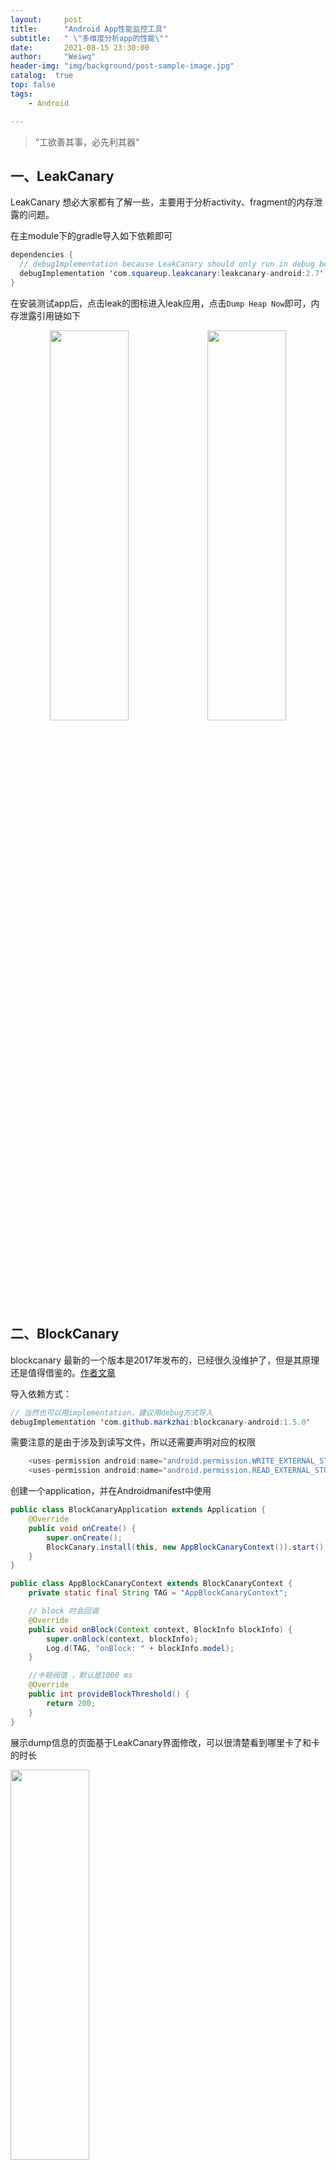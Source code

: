 ```yaml
---
layout:     post
title:      "Android App性能监控工具"
subtitle:   " \"多维度分析app的性能\""
date:       2021-08-15 23:30:00
author:     "Weiwq"
header-img: "img/background/post-sample-image.jpg"
catalog:  true
top: false
tags:
    - Android

---
```


> “工欲善其事，必先利其器“

## 一、LeakCanary 

LeakCanary 想必大家都有了解一些，主要用于分析activity、fragment的内存泄露的问题。

在主module下的gradle导入如下依赖即可

```java
dependencies {
  // debugImplementation because LeakCanary should only run in debug builds.
  debugImplementation 'com.squareup.leakcanary:leakcanary-android:2.7'
}
```

在安装测试app后，点击leak的图标进入leak应用，点击`Dump Heap Now`即可，内存泄露引用链如下

<center class="half">
    <img src="/img/blog_android_performance/10.png" width="50%" height="40%"/><img src="/img/blog_android_performance/9.png" width="50%" height="40%"/>
</center>


## 二、BlockCanary

blockcanary 最新的一个版本是2017年发布的，已经很久没维护了，但是其原理还是值得借鉴的。[作者文章](http://blog.zhaiyifan.cn/2016/01/16/BlockCanaryTransparentPerformanceMonitor/)

导入依赖方式：

```java
// 当然也可以用implementation，建议用debug方式导入
debugImplementation 'com.github.markzhai:blockcanary-android:1.5.0'
```

需要注意的是由于涉及到读写文件，所以还需要声明对应的权限

```java
    <uses-permission android:name="android.permission.WRITE_EXTERNAL_STORAGE" />
    <uses-permission android:name="android.permission.READ_EXTERNAL_STORAGE" />
```

创建一个application，并在Androidmanifest中使用

```java
public class BlockCanaryApplication extends Application {
    @Override
    public void onCreate() {
        super.onCreate();
        BlockCanary.install(this, new AppBlockCanaryContext()).start();
    }
}

public class AppBlockCanaryContext extends BlockCanaryContext {
    private static final String TAG = "AppBlockCanaryContext";

    // block 时会回调
    @Override
    public void onBlock(Context context, BlockInfo blockInfo) {
        super.onBlock(context, blockInfo);
        Log.d(TAG, "onBlock: " + blockInfo.model);
    }

    //卡顿阀值 ，默认是1000 ms
    @Override
    public int provideBlockThreshold() {
        return 200;
    }
}
```

展示dump信息的页面基于LeakCanary界面修改，可以很清楚看到哪里卡了和卡的时长

<img src="/img/blog_android_performance/17.png" width="50%" height="40%">

## 三、Perfdog

Perfdog是由腾讯出品的移动平台性能分析工具，官网[点我前往](https://perfdog.qq.com/)，工具首页如下，默认的功能有：FPS、CPU、memory三个维度的性能。

- 右下角可以扩展更多功能
- 点击右上角可以开始记录数据，再点一下可以保存到云平台。

<img src="/img/blog_android_performance/1.png" width="100%" height="40%">

在官网登录后就可以看到对应的详细数据

<img src="/img/blog_android_performance/2.png" width="100%" height="40%">

## 四、Profiler

Perfdog 只适合用于监控CPU，内存、FPS等情况，如果想具体排查问题，还是得用Android studio自带的Profiler

profiler支持CPU、memory、network、energy维度的分析。

<img src="/img/blog_android_performance/3.png" width="100%" height="40%">

### 1、CPU

在CPU下，点击record可以开始记录一段时间内的方法耗时情况

<img src="/img/blog_android_performance/4.png" width="100%" height="40%">

点击stop后，就可以看具体的执行耗时情况，比如在main线程中，clickView的方法耗时长达270ms，就可以结合代码做具体的耗时分析。

<img src="/img/blog_android_performance/5.png" width="100%" height="40%">

### 2、Memory

在Memory下，可以看到每个块所占用的内存大小，如果想具体看内存分配情况，可以点击顶部的“Allocation Tracking”

<img src="/img/blog_android_performance/6.png" width="100%" height="40%">

在点击stop后，就会进入如下页面

- 区域1：可以按照不同的归类来查看内存情况
- 区域2：每个类实例对应的内存分配情况，单位是byte。点击对应的分类，可以按照该分类的内存情况升序或者降序排列。
- 区域3：该实例对应的成员变量和引用链，对于分析内存泄露很有帮助
- 区域4：该类的实例列表，正常列表只有一个，如果有多个，有可能发生了内存泄露。

<img src="/img/blog_android_performance/7.png" width="100%" height="40%">

### 3、Network

可以测试网络的收发速度

<img src="/img/blog_android_performance/8.png" width="100%" height="40%">

## 五、命令

### 1）dumpsys meminfo

可以通过如下命令查看包为` com.example.kotlindemo`的内存信息

```java
C:\Users> adb shell dumpsys meminfo com.example.kotlindemo
Applications Memory Usage (in Kilobytes):
Uptime: 5765033 Realtime: 5765033
** MEMINFO in pid 19462 [com.example.kotlindemo] **
                   Pss  Private  Private  SwapPss     Heap     Heap     Heap
                 Total    Dirty    Clean    Dirty     Size    Alloc     Free
                ------   ------   ------   ------   ------   ------   ------
  Native Heap    28070    28012       32      148    92160    34457    57702
  Dalvik Heap        0        0        0        0     8199     4100     4099
        Stack       96       96        0        0
       Ashmem       13        0       12        0
      Gfx dev     3568     3568        0        0
    Other dev        2        0        0        0
     .so mmap     7331      388     3484        9
    .apk mmap      168        0       20        0
    .ttf mmap      143        0       60        0
    .dex mmap     4965       12     3104        0
    .oat mmap      219        0        0        0
    .art mmap     8397     7728      348       84
   Other mmap      107        4        0        0
   EGL mtrack    24660    24660        0        0
    GL mtrack     2684     2684        0        0
      Unknown    31770    31732        4       27
        TOTAL   112461    98884     7064      268   100359    38557    61801

 App Summary
                       Pss(KB)
                        ------
           Java Heap:     8076
         Native Heap:    28012
                Code:     7068
               Stack:       96
            Graphics:    30912
       Private Other:    31784
              System:     6513

               TOTAL:   112461       TOTAL SWAP PSS:      268
 Objects
               Views:       18         ViewRootImpl:        2
         AppContexts:        4           Activities:        1
              Assets:        9        AssetManagers:        0
       Local Binders:       14        Proxy Binders:       33
       Parcel memory:        9         Parcel count:       21
    Death Recipients:        2      OpenSSL Sockets:       11
            WebViews:        0
 SQL
         MEMORY_USED:        0
  PAGECACHE_OVERFLOW:        0          MALLOC_SIZE:        0
```

这里的单位是kb，其中

- Private Dirty：是应用独占内存大小，包含独自分配的部分和应用进程从Zygote复制时被修改的Zygote分配的内存页。（重点关注之一）

- Private clean：是已经映射持久文件使用的内存页，比如正在被执行的代码。

- Pss Total：实际使用的内存，将跨进程共享页也加入进来，会比在profiler中的要大一些。（重点关注之一）

- Dalvik Heap：Dalvik 虚拟机分配的内存。

- Java Heap：java堆大小。

- `Objects` 中显示持有对象的个数，从这里我们可以分析view、activity的个数。其中，可以通过看activity的个数判断是否发生内存泄漏。

### 2）systrace

`systrace`需要Python环境， Android SDK 工具软件包中提供该命令，对应路径是 `android-sdk/platform-tools/systrace/` 语法如下：

```java
  python systrace.py [options] [categories]
```

可用参数如下

| 命令和选项   | 说明                                                         |
| ------------ | ------------------------------------------------------------ |
| -o file      | 将 HTML 跟踪报告写入指定的文件。如果您未指定此选项，`systrace` 会将报告保存到 `systrace.py` <br>所在的目录中，并将其命名为 `trace.html`。 |
| -t N         | 跟踪设备活动 N 秒。如果您未指定此选项，`systrace` 会提示您在命令行中按 Enter 键结束跟踪。 |
| -b N         | 使用 N KB 的跟踪缓冲区大小。使用此选项，您可以限制跟踪期间收集到的数据的总大小。 |
| -k functions | 跟踪逗号分隔列表中指定的特定内核函数的活动。                 |
| -a app-name  | 启用对应用的跟踪，指定为包含[进程名称](https://developer.android.google.cn/guide/topics/manifest/application-element#proc)的逗号分隔列表。 |
| -h           | 显示帮助消息。                                               |

在执行完后，会自动生成一个html文件。可以用Chrome打开，在Chrome浏览器网址栏输入

```java
chrome://tracing/
```

点击load 按钮，选择我们的trace文件即可

<img src="/img/blog_android_performance/11.png" width="100%" height="40%">

其中

- 区域1是总CPU的使用情况
- 区域2是指定进程的cpu使用情况
- 区域3是用于鼠标的控制功能，从上往下依次为点击、上下左右移动、点击上下拉缩放、框定时间区域。
- 顶部的processes可以选择你感兴趣的进程
- 右上角”？“可以查看操作信息
- metrics栏可以查看各项指标。

更多见[浏览systrace报告](https://developer.android.google.cn/topic/performance/tracing/navigate-report)

### 3）Perfetto

Perfetto 是 Android 10 中引入的全新平台级跟踪工具，你可以在[perfetto界面](https://ui.perfetto.dev/#!/record)中打开这些跟踪

<img src="/img/blog_android_performance/12.svg" width="100%" height="40%">

或者可以通过命令方式打开

```java
cd /path-to-traces-on-my-dev-machine
systrace --from-file trace-file-name{.ctrace | .perfetto-trace}
```

更多见[系统跟踪](https://developer.android.google.cn/topic/performance/tracing)

### 4）Trace文件

Android为我们提供了Debug工具，可以获取指定路径的trace文件，我们只需要在特定的位置加入如下代码，即可获取对应的trace文件

```java
// 设置开始记录方法调用情况
Debug.startMethodTracing("/sdcard/debug.trace");

// 结束记录方法调用情况
Debug.stopMethodTracing();
```

将trace文件pull出来后，直接把文件拖拽到Android studio中即可。区域1为各个线程的耗时情况，区域2 为对应的火焰图。

<img src="/img/blog_android_performance/18.png" width="100%" height="40%">

### 5）Hprof文件

通过如下获取hprof文件，需要注意如下代码十分的耗性能

```java
Debug.dumpHprofData("/sdcard/dump.hprof")
```

pull出来用Android studio打开如下

<img src="/img/blog_android_performance/19.png" width="100%" height="40%">

## 六、GPU

### 1）渲染速度

可以通过 设置-》开发者选项-》监控下的GPU呈现方式-》在`GPU 渲染模式分析`对话框中，选择`在屏幕上显示为竖条`

或者参考[App性能调试详解](https://weiwangqiang.github.io/2019/06/23/android-debug-code/) 用命令打开。

```java
// Possible values:
// "true", to enable profiling
// "visual_bars", to enable profiling and visualize the results on screen
// "false", to disable profiling
// @see #PROFILE_PROPERTY_VISUALIZE_BARS
adb shell setprop debug.hwui.profile #{value}
```

效果如下

<img src="/img/blog_android_performance/12.png" width="60%" height="40%">

其中， Android 6.0 及更高版本的设备时分析器输出中某个竖条的每个区段如下所示：

<img src="/img/blog_android_performance/13.png" width="100%" height="40%">

下表显示的是 Android 4.0 和 5.0 中的竖条区段。

<img src="/img/blog_android_performance/14.png" width="100%" height="40%">

### 3）过渡绘制

可通过 设置-》开发者选项-》硬件加速渲染-》调试 GPU 过度绘制-》选择**显示过度绘制区域**。

或者使用命令打开

```java
adb shell setprop debug.hwui.overdraw show
```

效果如下：

<img src="/img/blog_android_performance/16.png" width="50%" height="40%">

Android 将按如下方式为界面元素着色，以确定过度绘制的次数：

<img src="/img/blog_android_performance/15.png" width="50%" height="40%">

## 后记

到目前为止，Google一直为Android提供新的调试工具，从monitor（已经被打入冷宫）到profiler，从systrace到Perfetto，Android studio也一直在迭代更新。目的就是让开发者能开发出更优秀的产品，也愿各位大佬不辜负Google的期望！共勉！！

——Weiwq  于 2021.08 广州

